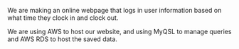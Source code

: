 We are making an online webpage that logs in user information based on what time they clock in and clock out.

We are using AWS to host our website, and using MyQSL to manage queries and AWS RDS to host the saved data.
